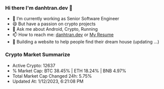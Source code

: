 ### Hi there I'm danhtran.dev 👋

- 🔭 I’m currently working as Senior Software Engineer
- 😄 But have a passion on crypto projects
- 💬 Ask me about Android, Crypto, Running 
- 📫 How to reach me: <a href="https://danhtran.dev" target="_blank">danhtran.dev</a> or <a href="Dan-Resume.pdf" target="_blank">My Resume</a>
- 🌱 Building a website to help people find their dream house (updating ...)

### Crypto Market Summarize
- Active Crypto: 12637
- % Market Cap: BTC 38.45% | ETH 18.24% | BNB 4.97%
- Total Market Cap Changed 24h: 5.75%
- Updated At: 1/12/2023, 6:21:08 PM
